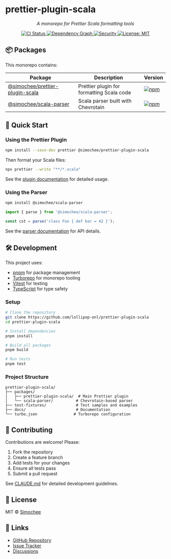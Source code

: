 # prettier-plugin-scala

<p align="center">
  <em>A monorepo for Prettier Scala formatting tools</em>
</p>

<p align="center">
  <a href="https://github.com/lollipop-onl/prettier-plugin-scala/actions">
    <img alt="CI Status" src="https://github.com/lollipop-onl/prettier-plugin-scala/workflows/CI/badge.svg">
  </a>
  <a href="https://github.com/lollipop-onl/prettier-plugin-scala/network/dependencies">
    <img alt="Dependency Graph" src="https://img.shields.io/badge/dependency-graph-blue.svg">
  </a>
  <a href="https://github.com/lollipop-onl/prettier-plugin-scala/security">
    <img alt="Security" src="https://img.shields.io/badge/security-advisories-green.svg">
  </a>
  <a href="LICENSE">
    <img alt="License: MIT" src="https://img.shields.io/badge/License-MIT-yellow.svg">
  </a>
</p>

## 📦 Packages

This monorepo contains:

| Package | Description | Version |
|---------|-------------|---------|
| [@simochee/prettier-plugin-scala](./packages/prettier-plugin-scala) | Prettier plugin for formatting Scala code | [![npm](https://img.shields.io/npm/v/@simochee/prettier-plugin-scala.svg)](https://www.npmjs.com/package/@simochee/prettier-plugin-scala) |
| [@simochee/scala-parser](./packages/scala-parser) | Scala parser built with Chevrotain | [![npm](https://img.shields.io/npm/v/@simochee/scala-parser.svg)](https://www.npmjs.com/package/@simochee/scala-parser) |

## 🚀 Quick Start

### Using the Prettier Plugin

```bash
npm install --save-dev prettier @simochee/prettier-plugin-scala
```

Then format your Scala files:

```bash
npx prettier --write "**/*.scala"
```

See the [plugin documentation](./packages/prettier-plugin-scala) for detailed usage.

### Using the Parser

```bash
npm install @simochee/scala-parser
```

```typescript
import { parse } from '@simochee/scala-parser';

const cst = parse('class Foo { def bar = 42 }');
```

See the [parser documentation](./packages/scala-parser) for API details.

## 🛠️ Development

This project uses:
- [pnpm](https://pnpm.io/) for package management
- [Turborepo](https://turbo.build/) for monorepo tooling
- [Vitest](https://vitest.dev/) for testing
- [TypeScript](https://www.typescriptlang.org/) for type safety

### Setup

```bash
# Clone the repository
git clone https://github.com/lollipop-onl/prettier-plugin-scala
cd prettier-plugin-scala

# Install dependencies
pnpm install

# Build all packages
pnpm build

# Run tests
pnpm test
```

### Project Structure

```
prettier-plugin-scala/
├── packages/
│   ├── prettier-plugin-scala/  # Main Prettier plugin
│   └── scala-parser/          # Chevrotain-based parser
├── test-fixtures/             # Test samples and examples
├── docs/                      # Documentation
└── turbo.json                # Turborepo configuration
```

## 🤝 Contributing

Contributions are welcome! Please:

1. Fork the repository
2. Create a feature branch
3. Add tests for your changes
4. Ensure all tests pass
5. Submit a pull request

See [CLAUDE.md](./CLAUDE.md) for detailed development guidelines.

## 📄 License

MIT © [Simochee](https://github.com/simochee)

## 🔗 Links

- [GitHub Repository](https://github.com/lollipop-onl/prettier-plugin-scala)
- [Issue Tracker](https://github.com/lollipop-onl/prettier-plugin-scala/issues)
- [Discussions](https://github.com/lollipop-onl/prettier-plugin-scala/discussions)